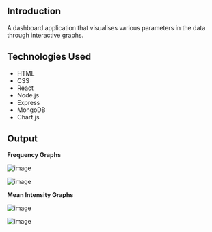 Introduction
-
A dashboard application that visualises various parameters in the data through interactive graphs. 

Technologies Used
-
- HTML 
- CSS
- React
- Node.js
- Express
- MongoDB
- Chart.js

Output
-
**Frequency Graphs**

![image](https://github.com/sanskritii-1/Dashboard/assets/105579732/711763c0-a518-4478-b61e-ac6dacb62d2a)

![image](https://github.com/sanskritii-1/Dashboard/assets/105579732/06b46626-580a-42af-9bf3-1c6d2c7647a6)


**Mean Intensity Graphs**

![image](https://github.com/sanskritii-1/Dashboard/assets/105579732/49e08a32-3733-4ef5-bb87-9e6bedde9edc)

![image](https://github.com/sanskritii-1/Dashboard/assets/105579732/cbe6514d-6347-4bb6-aa24-aa20527ab125)
